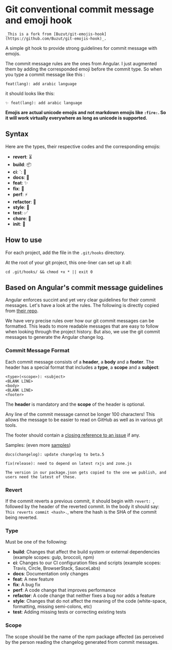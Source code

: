 # Git conventional commit message and emoji hook

```
_This is a fork from [Buzut/git-emojis-hook](https://github.com/Buzut/git-emojis-hook)_.
```
A simple git hook to provide strong guidelines for commit message with emojis.

The commit message rules are the ones from Angular. I just augmented them by adding the corresponded emoji before the commit type. 
So when you type a commit message like this : 

```
feat(lang): add arabic language
```

it should looks like this:

```
✨ feat(lang): add arabic language
```

__Emojis are actual unicode emojis and not markdown emojis like `:fire:`. So it will work virtually everywhere as long as unicode is supported.__

## Syntax
Here are the types, their respective codes and the corresponding emojis:
* __revert__: ⏳
* __build__: 📦
* __ci__: `: 🤖
* __docs__: 📝
* __feat__: ✨
* __fix__: 🐛
* __perf__: ⚡
* __refactor__: 🚧
* __style__: 🎨
* __test__: ✅
* __chore__: 🔧
* __init__: 🎉


## How to use
For each project, add the file in the `.git/hooks` directory.

At the root of your git project, this one-liner can set up it all:

```
cd .git/hooks/ && chmod +x * || exit 0
```


## Based on Angular's commit message guidelines
Angular enforces succint and yet very clear guidelines for their commit messages. Let's have a look at the rules. The following is directly copied from [their repo](https://github.com/angular/angular/blob/master/CONTRIBUTING.md#-commit-message-guidelines).

We have very precise rules over how our git commit messages can be formatted. This leads to more readable messages that are easy to follow when looking through the project history. But also, we use the git commit messages to generate the Angular change log.

### Commit Message Format
Each commit message consists of a **header**, a **body** and a **footer**.  The header has a special
format that includes a **type**, a **scope** and a **subject**:

```
<type>(<scope>): <subject>
<BLANK LINE>
<body>
<BLANK LINE>
<footer>
```

The **header** is mandatory and the **scope** of the header is optional.

Any line of the commit message cannot be longer 100 characters! This allows the message to be easier
to read on GitHub as well as in various git tools.

The footer should contain a [closing reference to an issue](https://help.github.com/articles/closing-issues-via-commit-messages/) if any.

Samples: (even more [samples](https://github.com/angular/angular/commits/master))

```
docs(changelog): update changelog to beta.5
```
```
fix(release): need to depend on latest rxjs and zone.js

The version in our package.json gets copied to the one we publish, and users need the latest of these.
```

### Revert
If the commit reverts a previous commit, it should begin with `revert: `, followed by the header of the reverted commit. In the body it should say: `This reverts commit <hash>.`, where the hash is the SHA of the commit being reverted.

### Type
Must be one of the following:

* **build**: Changes that affect the build system or external dependencies (example scopes: gulp, broccoli, npm)
* **ci**: Changes to our CI configuration files and scripts (example scopes: Travis, Circle, BrowserStack, SauceLabs)
* **docs**: Documentation only changes
* **feat**: A new feature
* **fix**: A bug fix
* **perf**: A code change that improves performance
* **refactor**: A code change that neither fixes a bug nor adds a feature
* **style**: Changes that do not affect the meaning of the code (white-space, formatting, missing semi-colons, etc)
* **test**: Adding missing tests or correcting existing tests

### Scope
The scope should be the name of the npm package affected (as perceived by the person reading the changelog generated from commit messages.
